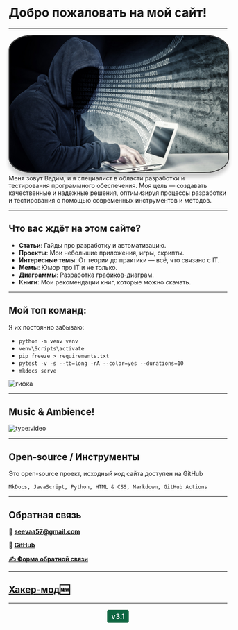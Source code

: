 # <div class="animate__animated animate__fadeInDown">Добро пожаловать на мой сайт!</div>
<link rel="stylesheet" href="https://cdnjs.cloudflare.com/ajax/libs/animate.css/4.1.1/animate.min.css">

 ---

<style>
  .avatar {
    border-radius: 11%; /* Круглая рамка */
    border: 2px solid #333; /* Тёмная граница */
    box-shadow: 0 10px 8px rgba(0, 0, 0, 0.2); /* Тень */
    transition: transform 1.3s ease; /* Эффект при наведении */
  }

  .avatar:hover {
    transform: scale(1.1); /* Увеличение при наведении */
  }
</style>

<div style="text-align: center;">
  <img src="images/haker.jpg" alt="Хакер" class="avatar" style="width: 800px;">
</div>
Меня зовут Вадим, и я специалист в области разработки и тестирования программного обеспечения. Моя цель — создавать качественные и надежные решения, оптимизируя процессы разработки и тестирования с помощью современных инструментов и методов.

---


## Что вас ждёт на этом сайте?

- **Статьи**: Гайды про разработку и автоматизацию. 
- **Проекты**: Мои небольшие приложения, игры, скрипты.
- **Интересные темы**: От теории до практики — всё, что связано с IT.
- **Мемы**: Юмор про IT и не только.
- **Диаграммы**: Разработка графиков-диаграм.
- **Книги**: Мои рекомендации книг, которые можно скачать.


---

## Мой топ команд:

Я их постоянно забываю:

- `python -m venv venv`
- `venv\Scripts\activate` 
- `pip freeze > requirements.txt`
- `pytest -v -s --tb=long -rA --color=yes --durations=10`
- `mkdocs serve`

![гифка](https://media1.giphy.com/media/v1.Y2lkPTc5MGI3NjExcWc2czluZThxZXl6NGk3NG82djZ4cWZ0bWY0NGVjeG5mZjR1eWR2YiZlcD12MV9pbnRlcm5hbF9naWZfYnlfaWQmY3Q9Zw/3oz8xRICW5msyoRUv6/giphy.gif)

---

## Music & Ambience!
![type:video](https://www.youtube.com/embed/p2zMXSXhZ9M?si=glYvSX035bksV-Ju)

---


## Open-source / Инструменты

Это open-source проект, исходный код сайта доступен на GitHub

```
MkDocs, JavaScript, Python, HTML & CSS, Markdown, GitHub Actions
```

---

## Обратная связь 

📧 **[seevaa57@gmail.com](mailto:seevaa57@gmail.com)**  

🐙 **[GitHub](https://github.com/Showtimeeee)**  

**[✍️ Форма обратной связи](feedback/feedback.md)**

---

## **[Хакер-мод🆕](hacking/hacking.md)**

---

<div class="version-container">
    <div class="version-info">
        v3.1
    </div>
</div>

<style>
  .version-container {
    text-align: center; /* Центрируем содержимое по горизонтали */
  }

  .version-info {
    display: inline-block; /* Чтобы элемент занимал только необходимую ширину */
    padding: 5px 10px;
    background-color: rgb(13, 102, 65); 
    border: 1px solid rgb(247, 243, 241); 
    border-radius: 5px; /* Закругленные углы */
    font-size: 16px;
    font-weight: bold;
    color: rgb(233, 235, 238); 
  }
</style>
